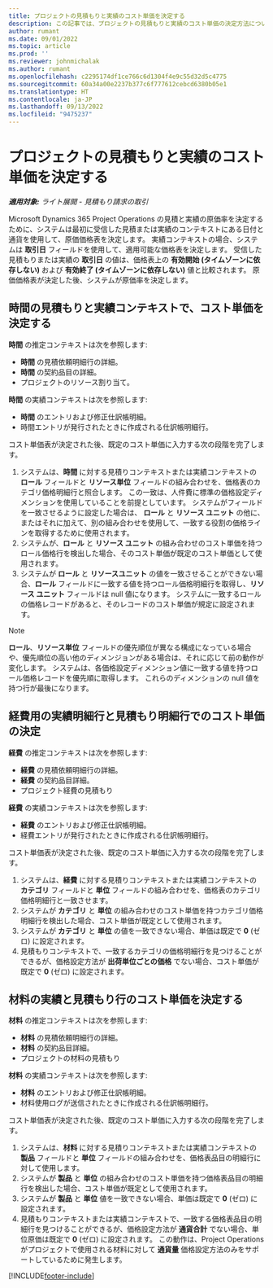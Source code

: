 ```yaml
---
title: プロジェクトの見積もりと実績のコスト単価を決定する
description: この記事では、プロジェクトの見積もりと実績のコスト単価の決定方法について説明します。
author: rumant
ms.date: 09/01/2022
ms.topic: article
ms.prod: ''
ms.reviewer: johnmichalak
ms.author: rumant
ms.openlocfilehash: c2295174df1ce766c6d1304f4e9c55d32d5c4775
ms.sourcegitcommit: 60a34a00e2237b377c6f777612cebcd6380b05e1
ms.translationtype: HT
ms.contentlocale: ja-JP
ms.lasthandoff: 09/13/2022
ms.locfileid: "9475237"
---
```

# <a name="determine-cost-rates-for-project-estimates-and-actuals"></a>プロジェクトの見積もりと実績のコスト単価を決定する

_**適用対象:** ライト展開 - 見積もり請求の取引_

Microsoft  Dynamics 365 Project Operations の見積と実績の原価率を決定するために、システムは最初に受信した見積または実績のコンテキストにある日付と通貨を使用して、原価価格表を決定します。 実績コンテキストの場合、システムは **取引日** フィールドを使用して、適用可能な価格表を決定します。 受信した見積もりまたは実績の **取引日** の値は、価格表上の **有効開始 (タイムゾーンに依存しない)** および **有効終了 (タイムゾーンに依存しない)** 値と比較されます。 原価価格表が決定した後、システムが原価率を決定します。 

## <a name="determining-cost-rates-in-estimate-and-actual-contexts-for-time"></a>時間の見積もりと実績コンテキストで、コスト単価を決定する

**時間** の推定コンテキストは次を参照します:

- **時間** の見積依頼明細行の詳細。
- **時間** の契約品目の詳細。
- プロジェクトのリソース割り当て。

**時間** の実績コンテキストは次を参照します:

- **時間** のエントリおよび修正仕訳帳明細。
- 時間エントリが発行されたときに作成される仕訳帳明細行。

コスト単価表が決定された後、既定のコスト単価に入力する次の段階を完了します。

1. システムは、**時間** に対する見積りコンテキストまたは実績コンテキストの **ロール** フィールドと **リソース単位** フィールドの組み合わせを、価格表のカテゴリ価格明細行と照合します。 この一致は、人件費に標準の価格設定ディメンションを使用していることを前提としています。 システムがフィールドを一致させるように設定した場合は、 **ロール** と **リソース ユニット** の他に、またはそれに加えて、別の組み合わせを使用して、一致する役割の価格ラインを取得するために使用されます。
1. システムが、**ロール** と **リソース ユニット** の組み合わせのコスト単価を持つロール価格行を検出した場合、そのコスト単価が既定のコスト単価として使用されます。
1. システムが **ロール** と **リソースユニット** の値を一致させることができない場合、**ロール** フィールドに一致する値を持つロール価格明細行を取得し、**リソース ユニット** フィールドは null 値になります。 システムに一致するロールの価格レコードがあると、そのレコードのコスト単価が規定に設定されます。

> [!NOTE]
> **ロール**、**リソース単位** フィールドの優先順位が異なる構成になっている場合や、優先順位の高い他のディメンジョンがある場合は、それに応じて前の動作が変化します。 システムは、各価格設定ディメンション値に一致する値を持つロール価格レコードを優先順に取得します。 これらのディメンションの null 値を持つ行が最後になります。

## <a name="determining-cost-rates-on-actual-and-estimate-lines-for-expense"></a>経費用の実績明細行と見積もり明細行でのコスト単価の決定

**経費** の推定コンテキストは次を参照します:

- **経費** の見積依頼明細行の詳細。
- **経費** の契約品目詳細。
- プロジェクト経費の見積もり

**経費** の実績コンテキストは次を参照します:

- **経費** のエントリおよび修正仕訳帳明細。
- 経費エントリが発行されたときに作成される仕訳帳明細行。

コスト単価表が決定された後、既定のコスト単価に入力する次の段階を完了します。

1. システムは、**経費** に対する見積りコンテキストまたは実績コンテキストの **カテゴリ** フィールドと **単位** フィールドの組み合わせを、価格表のカテゴリ価格明細行と一致させます。
1. システムが **カテゴリ** と **単位** の組み合わせのコスト単価を持つカテゴリ価格明細行を検出した場合、コスト単価が既定として使用されます。
1. システムが **カテゴリ** と **単位** の値を一致できない場合、単価は既定で **0** (ゼロ) に設定されます。
1. 見積もりコンテキストで、一致するカテゴリの価格明細行を見つけることができるが、価格設定方法が **出荷単位ごとの価格** でない場合、コスト単価が既定で **0** (ゼロ) に設定されます。

## <a name="determining-cost-rates-on-actual-and-estimate-lines-for-material"></a>材料の実績と見積もり行のコスト単価を決定する

**材料** の推定コンテキストは次を参照します:

- **材料** の見積依頼明細行の詳細。
- **材料** の契約品目詳細。
- プロジェクトの材料の見積もり

**材料** の実績コンテキストは次を参照します:

- **材料** のエントリおよび修正仕訳帳明細。
- 材料使用ログが送信されたときに作成される仕訳帳明細行。

コスト単価表が決定された後、既定のコスト単価に入力する次の段階を完了します。

1. システムは、**材料** に対する見積りコンテキストまたは実績コンテキストの **製品** フィールドと **単位** フィールドの組み合わせを、価格表品目の明細行に対して使用します。
1. システムが **製品** と **単位** の組み合わせのコスト単価を持つ価格表品目の明細行を検出した場合、コスト単価が既定として使用されます。
1. システムが **製品** と **単位** 値を一致できない場合、単価は既定で **0** (ゼロ) に設定されます。
1. 見積もりコンテキストまたは実績コンテキストで、一致する価格表品目の明細行を見つけることができるが、価格設定方法が **通貨合計** でない場合、単位原価は既定で **0** (ゼロ) に設定されます。 この動作は、Project Operations がプロジェクトで使用される材料に対して **通貨量** 価格設定方法のみをサポートしているために発生します。

[!INCLUDE[footer-include](../../includes/footer-banner.md)]
